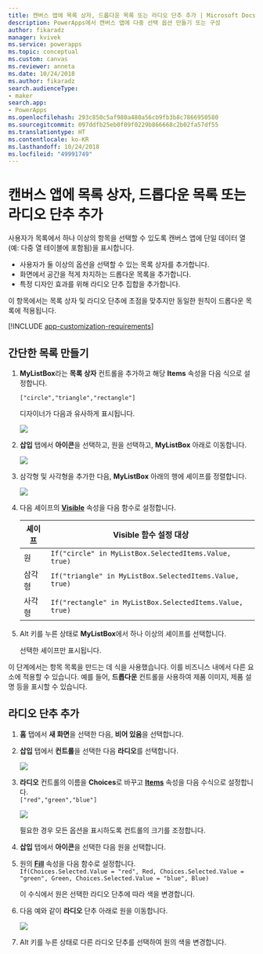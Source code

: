 ```yaml
---
title: 캔버스 앱에 목록 상자, 드롭다운 목록 또는 라디오 단추 추가 | Microsoft Docs
description: PowerApps에서 캔버스 앱에 다중 선택 옵션 만들기 또는 구성
author: fikaradz
manager: kvivek
ms.service: powerapps
ms.topic: conceptual
ms.custom: canvas
ms.reviewer: anneta
ms.date: 10/24/2018
ms.author: fikaradz
search.audienceType:
- maker
search.app:
- PowerApps
ms.openlocfilehash: 293c850c5af980a480a56cb9fb3b8c7866950580
ms.sourcegitcommit: 097ddfb25eb0f09f0229b866668c2b02fa57df55
ms.translationtype: HT
ms.contentlocale: ko-KR
ms.lasthandoff: 10/24/2018
ms.locfileid: "49991749"
---
```

# <a name="add-a-list-box-a-drop-down-list-or-radio-buttons-to-a-canvas-app"></a>캔버스 앱에 목록 상자, 드롭다운 목록 또는 라디오 단추 추가

사용자가 목록에서 하나 이상의 항목을 선택할 수 있도록 캔버스 앱에 단일 데이터 열(예: 다중 열 테이블에 포함됨)을 표시합니다.

- 사용자가 둘 이상의 옵션을 선택할 수 있는 목록 상자를 추가합니다.
- 화면에서 공간을 적게 차지하는 드롭다운 목록을 추가합니다.
- 특정 디자인 효과를 위해 라디오 단추 집합을 추가합니다.

이 항목에서는 목록 상자 및 라디오 단추에 초점을 맞추지만 동일한 원칙이 드롭다운 목록에 적용됩니다.

[!INCLUDE [app-customization-requirements](../../includes/app-customization-requirements.md)]

## <a name="create-a-simple-list"></a>간단한 목록 만들기

1. **MyListBox**라는 **목록 상자** 컨트롤을 추가하고 해당 **Items** 속성을 다음 식으로 설정합니다.

    ```["circle","triangle","rectangle"]```  <br/>

    디자이너가 다음과 유사하게 표시됩니다.

    ![][4]

4. **삽입** 탭에서 **아이콘**을 선택하고, 원을 선택하고, **MyListBox** 아래로 이동합니다.

    ![][5]  

5. 삼각형 및 사각형을 추가한 다음, **MyListBox** 아래의 행에 셰이프를 정렬합니다.

    ![][6]  

6. 다음 셰이프의 **[Visible](controls/properties-core.md)** 속성을 다음 함수로 설정합니다.  

   | 셰이프 | Visible 함수 설정 대상 |
   | --- | --- |
   | 원 |```If("circle" in MyListBox.SelectedItems.Value, true)``` |
   | 삼각형 |```If("triangle" in MyListBox.SelectedItems.Value, true)``` |
   | 사각형 |```If("rectangle" in MyListBox.SelectedItems.Value, true)``` |

7. Alt 키를 누른 상태로 **MyListBox**에서 하나 이상의 셰이프를 선택합니다.

    선택한 셰이프만 표시됩니다.

이 단계에서는 항목 목록을 만드는 데 식을 사용했습니다. 이를 비즈니스 내에서 다른 요소에 적용할 수 있습니다. 예를 들어, **드롭다운** 컨트롤을 사용하여 제품 이미지, 제품 설명 등을 표시할 수 있습니다.

## <a name="add-radio-buttons"></a>라디오 단추 추가
1. **홈** 탭에서 **새 화면**을 선택한 다음, **비어 있음**을 선택합니다.

2. **삽입** 탭에서 **컨트롤**을 선택한 다음 **라디오**를 선택합니다.

    ![][10]  

3. **라디오** 컨트롤의 이름을 **Choices**로 바꾸고 **[Items](controls/properties-core.md)** 속성을 다음 수식으로 설정합니다.  
   ```["red","green","blue"]```  <br/>

    ![][12]  

    필요한 경우 모든 옵션을 표시하도록 컨트롤의 크기를 조정합니다.

4. **삽입** 탭에서 **아이콘**을 선택한 다음 원을 선택합니다.

5. 원의 **[Fill](controls/properties-color-border.md)** 속성을 다음 함수로 설정합니다.  
   ```If(Choices.Selected.Value = "red", Red, Choices.Selected.Value = "green", Green, Choices.Selected.Value = "blue", Blue)```  

    이 수식에서 원은 선택한 라디오 단추에 따라 색을 변경합니다.

6. 다음 예와 같이 **라디오** 단추 아래로 원을 이동합니다.

    ![][14]  

7. Alt 키를 누른 상태로 다른 라디오 단추를 선택하여 원의 색을 변경합니다.

[1]: ./media/add-list-box-drop-down-list-radio-button/preview.png
[2]: ./media/add-list-box-drop-down-list-radio-button/listbox.png
[3]: ./media/add-list-box-drop-down-list-radio-button/renamelistbox.png
[4]: ./media/add-list-box-drop-down-list-radio-button/itemslistbox.png
[5]: ./media/add-list-box-drop-down-list-radio-button/circle.png
[6]: ./media/add-list-box-drop-down-list-radio-button/allshapes.png
[10]: ./media/add-list-box-drop-down-list-radio-button/radiobutton.png
[12]: ./media/add-list-box-drop-down-list-radio-button/itemsradio.png
[14]: ./media/add-list-box-drop-down-list-radio-button/radiocircle.png
[15]: ./media/add-list-box-drop-down-list-radio-button/dropdown.png
